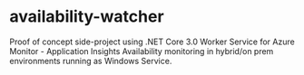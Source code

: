 # availability-watcher
Proof of concept side-project using .NET Core 3.0 Worker Service for Azure Monitor - Application Insights Availability monitoring in hybrid/on prem environments running as Windows Service.

